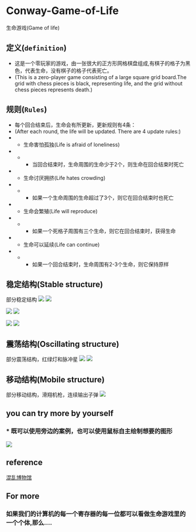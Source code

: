 # Conway-Game-of-Life
生命游戏(Game of life)
 ## 定义(`definition`)
* 这是一个零玩家的游戏，由一张很大的正方形网格棋盘组成,有棋子的格子为黑色，代表生命，没有棋子的格子代表死亡。
* (This is a zero-player game consisting of a large square grid board.The grid with chess pieces is black, representing life, and the grid without chess pieces represents death.)
## 规则(`Rules`)
* 每个回合结束后，生命会有所更新，更新规则有4条：
* (After each round, the life will be updated. There are 4 update rules:)
* * 生命害怕孤独(Life is afraid of loneliness)
* * * 当回合结束时，生命周围的生命少于2个，则生命在回合结束时死亡
* * 生命讨厌拥挤(Life hates crowding)
* * * 如果一个生命周围的生命超过了3个，则它在回合结束时也死亡
* * 生命会繁殖(Life will reproduce)
* * * 如果一个死格子周围有三个生命，则它在回合结束时，获得生命
* * 生命可以延续(Life can continue)
* * * 如果一个回合结束时，生命周围有2-3个生命，则它保持原样

## 稳定结构(Stable structure)
部分稳定结构
![](https://github.com/djh-sudo/Conway-Game-of-Life/blob/main/src/s1.png)  ![](https://github.com/djh-sudo/Conway-Game-of-Life/blob/main/src/s2.png)

![](https://github.com/djh-sudo/Conway-Game-of-Life/blob/main/src/s4.png) ![](https://github.com/djh-sudo/Conway-Game-of-Life/blob/main/src/s5.png)

![](https://github.com/djh-sudo/Conway-Game-of-Life/blob/main/src/s7.png) ![](https://github.com/djh-sudo/Conway-Game-of-Life/blob/main/src/s8.png)

## 震荡结构(Oscillating structure)
部分震荡结构，红绿灯和脉冲星
![](https://github.com/djh-sudo/Conway-Game-of-Life/blob/main/src/s12.png)              ![](https://github.com/djh-sudo/Conway-Game-of-Life/blob/main/src/s11.png)
## 移动结构(Mobile structure)
部分移动结构，滑翔机枪，连续输出子弹
![](https://github.com/djh-sudo/Conway-Game-of-Life/blob/main/src/s13.png)
## you can try more by yourself
### * 既可以使用旁边的案例，也可以使用鼠标自主绘制想要的图形
![](https://github.com/djh-sudo/Conway-Game-of-Life/blob/main/src/demo.gif)
## reference
[混乱博物馆](https://www.bilibili.com/video/BV1zx41187v3/?spm_id_from=333.788.recommend_more_video.-1)
## For more
### 如果我们的计算机的每一个寄存器的每一位都可以看做生命游戏里的一个个体,那么....
